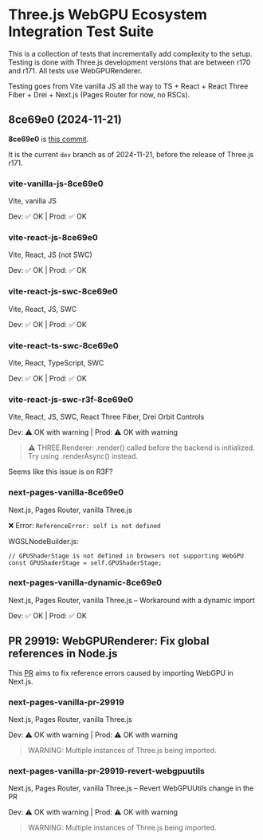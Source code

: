 # Three.js WebGPU Ecosystem Integration Test Suite

This is a collection of tests that incrementally add complexity to the setup. Testing is done with Three.js development versions that are between r170 and r171. All tests use WebGPURenderer.

Testing goes from Vite vanilla JS all the way to TS + React + React Three Fiber + Drei + Next.js (Pages Router for now, no RSCs).

## 8ce69e0 (2024-11-21)

**8ce69e0** is [this commit](https://github.com/mrdoob/three.js/tree/8ce69e0fbf100cd8ab1b72902ca6a180d3d6abf0).

It is the current `dev` branch as of 2024-11-21, before the release of Three.js r171.

### vite-vanilla-js-8ce69e0

Vite, vanilla JS

Dev: ✅ OK | Prod: ✅ OK

### vite-react-js-8ce69e0

Vite, React, JS (not SWC)

Dev: ✅ OK | Prod: ✅ OK

### vite-react-js-swc-8ce69e0

Vite, React, JS, SWC

Dev: ✅ OK | Prod: ✅ OK

### vite-react-ts-swc-8ce69e0

Vite, React, TypeScript, SWC

Dev: ✅ OK | Prod: ✅ OK

### vite-react-js-swc-r3f-8ce69e0

Vite, React, JS, SWC, React Three Fiber, Drei Orbit Controls

Dev: ⚠️ OK with warning | Prod: ⚠️ OK with warning

> ⚠️ THREE.Renderer: .render() called before the backend is initialized. Try using .renderAsync() instead.

Seems like this issue is on R3F?

### next-pages-vanilla-8ce69e0

Next.js, Pages Router, vanilla Three.js

❌ Error: `ReferenceError: self is not defined`

WGSLNodeBuilder.js:

```
// GPUShaderStage is not defined in browsers not supporting WebGPU
const GPUShaderStage = self.GPUShaderStage;
```

### next-pages-vanilla-dynamic-8ce69e0

Next.js, Pages Router, vanilla Three.js – Workaround with a dynamic import

Dev: ✅ OK | Prod: ✅ OK

## PR 29919: WebGPURenderer: Fix global references in Node.js

This [PR](https://github.com/mrdoob/three.js/pull/29919) aims to fix reference errors caused by importing WebGPU in Next.js.

### next-pages-vanilla-pr-29919

Next.js, Pages Router, vanilla Three.js

Dev: ⚠️ OK with warning | Prod: ⚠️ OK with warning

> WARNING: Multiple instances of Three.js being imported.

### next-pages-vanilla-pr-29919-revert-webgpuutils

Next.js, Pages Router, vanilla Three.js – Revert WebGPUUtils change in the PR

Dev: ⚠️ OK with warning | Prod: ⚠️ OK with warning

> WARNING: Multiple instances of Three.js being imported.

